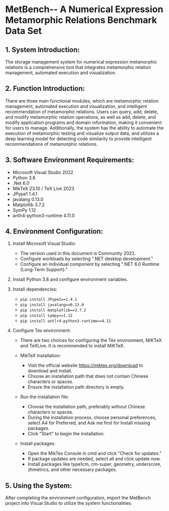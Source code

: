 # MetBench-- A Numerical Expression Metamorphic Relations Benchmark Data Set

## 1. System Introduction:
The storage management system for numerical expression metamorphic relations is a comprehensive tool that integrates metamorphic relation management, automated execution and visualization.

## 2. Function Introduction:
There are three main functional modules, which are metamorphic relation management, automated execution and visualization, and intelligent recommendation of metamorphic relations. Users can query, add, delete, and modify metamorphic relation operations, as well as add, delete, and modify application programs and domain information, making it convenient for users to manage. Additionally, the system has the ability to automate the execution of metamorphic testing and visualize output data, and utilizes a deep learning model for detecting code similarity to provide intelligent recommendations of metamorphic relations.

## 3. Software Environment Requirements:
- Microsoft Visual Studio 2022
- Python 3.8
- .Net 6.0
- MikTeX 23.10 / TeX Live 2023
- JPype1 1.4.1
- javalang 0.13.0
- Matplotlib 3.7.2
- SymPy 1.12
- antlr4-python3-runtime 4.11.0

## 4. Environment Configuration:
1. Install Microsoft Visual Studio:
   - The version used in this document is Community 2022.
   - Configure workloads by selecting ".NET desktop development."
   - Configure an individual component by selecting ".NET 6.0 Runtime (Long-Term Support)."

2. Install Python 3.8 and configure environment variables.

3. Install dependencies:
   - `pip install JPype1==1.4.1`
   - `pip install javalang==0.13.0`
   - `pip install matplotlib==3.7.2`
   - `pip install sympy==1.12`
   - `pip install antlr4-python3-runtime==4.11`

4. Configure Tex environment:
   - There are two choices for configuring the Tex environment, MiKTeX and TeXLive. It is recommended to install MiKTeX.
  
   - MikTeX Installation:
     - Visit the official website https://miktex.org/download to download and install.
     - Choose an installation path that does not contain Chinese characters or spaces.
     - Ensure the installation path directory is empty.

   - Run the installation file:
     - Choose the installation path, preferably without Chinese characters or spaces.
     - During the installation process, choose personal preferences, select A4 for Preferred, and Ask me first for Install missing packages.
     - Click "Start" to begin the installation.

   - Install packages:
     - Open the MikTex Console in cmd and click "Check for updates."
     - If package updates are needed, select all and click update now.
     - Install packages like type1cm, cm-super, geometry, underscore, zhmetrics, and other necessary packages.

## 5. Using the System:
After completing the environment configuration, import the MetBench project into Visual Studio to utilize the system functionalities.

